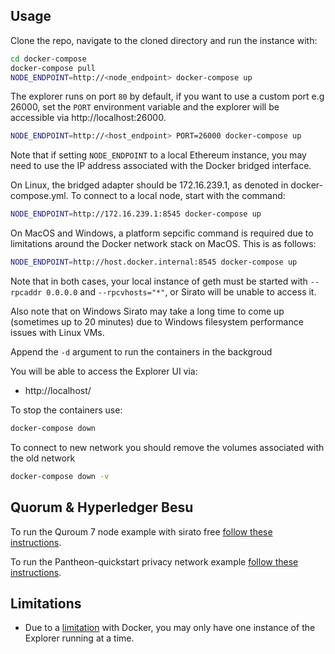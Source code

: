 ## Usage

Clone the repo, navigate to the cloned directory and run the instance with:

```bash
cd docker-compose
docker-compose pull
NODE_ENDPOINT=http://<node_endpoint> docker-compose up
```
The explorer runs on port `80` by default, if you want to use a custom port e.g 26000, set the `PORT` environment variable and the explorer will be accessible via http://localhost:26000.

```bash
NODE_ENDPOINT=http://<host_endpoint> PORT=26000 docker-compose up
```

Note that if setting `NODE_ENDPOINT` to a local Ethereum instance, you may need to use the IP address associated with the Docker bridged interface. 

On Linux, the bridged adapter should be 172.16.239.1, as denoted in docker-compose.yml. To connect to a local node, start with the command:

```bash
NODE_ENDPOINT=http://172.16.239.1:8545 docker-compose up
```

On MacOS and Windows, a platform sepcific command is required due to limitations around the Docker network stack on MacOS. This is as follows: 

```bash
NODE_ENDPOINT=http://host.docker.internal:8545 docker-compose up
```

Note that in both cases, your local instance of geth must be started with `--rpcaddr 0.0.0.0` and `--rpcvhosts="*"`, or Sirato will be unable to access it.

Also note that on Windows Sirato may take a long time to come up (sometimes up to 20 minutes) due to Windows filesystem performance issues with Linux VMs.

Append the `-d` argument to run the containers in the backgroud

You will be able to access the Explorer UI via:

* http://localhost/

To stop the containers use:

```bash
docker-compose down
```

To connect to new network you should remove the volumes associated with the old network

```bash
docker-compose down -v
```

## Quorum & Hyperledger Besu 

To run the Quroum 7 node example with sirato free [follow these instructions](examples/Quorum_Example.md). 

To run the Pantheon-quickstart privacy network example [follow these instructions](examples/Pantheon_Privacy_Example.md).

## Limitations

 - Due to a [limitation](https://github.com/moby/moby/issues/1143) with Docker, you may only have one instance of the Explorer running at a time.

